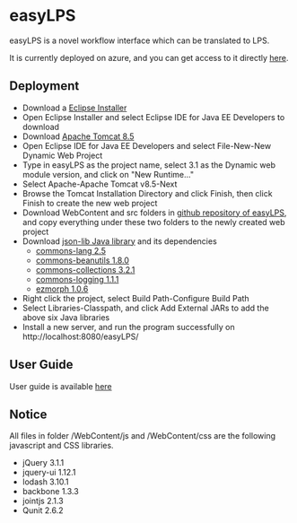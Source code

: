 # easyLPS
easyLPS is a novel workflow interface which can be translated to LPS.

It is currently deployed on azure, and you can get access to it directly [here](https://easylpsazure.azurewebsites.net).

## Deployment
* Download a [Eclipse Installer](https://www.eclipse.org/downloads/)
* Open Eclipse Installer and select Eclipse IDE for Java EE Developers to download
* Download [Apache Tomcat 8.5](https://tomcat.apache.org/download-80.cgi)
* Open Eclipse IDE for Java EE Developers and select File-New-New Dynamic Web Project
* Type in easyLPS as the project name, select 3.1 as the Dynamic web module version, and click on "New Runtime..."
* Select Apache-Apache Tomcat v8.5-Next
* Browse the Tomcat Installation Directory and click Finish, then click Finish to create the new web project
* Download WebContent and src folders in [github repository of easyLPS](https://github.com/luoxiao0123/easyLPS), and copy everything under these two folders to the newly created web project
* Download [json-lib Java library](https://sourceforge.net/projects/json-lib/files/) and its dependencies
  * [commons-lang 2.5](https://commons.apache.org/proper/commons-lang/)
  * [commons-beanutils 1.8.0](http://commons.apache.org/proper/commons-beanutils/)
  * [commons-collections 3.2.1](https://commons.apache.org/proper/commons-collections/)
  * [commons-logging 1.1.1](https://commons.apache.org/proper/commons-logging/)
  * [ezmorph 1.0.6](https://sourceforge.net/projects/ezmorph/files/)
* Right click the project, select Build Path-Configure Build Path
* Select Libraries-Classpath, and click Add External JARs to add the above six Java libraries
* Install a new server, and run the program successfully on http://localhost:8080/easyLPS/

## User Guide
User guide is available [here](https://github.com/luoxiao0123/easyLPS/blob/master/userguide.pdf)

## Notice
All files in folder /WebContent/js and /WebContent/css are the following javascript and CSS libraries. 
* jQuery 3.1.1
* jquery-ui 1.12.1
* lodash 3.10.1
* backbone 1.3.3
* jointjs 2.1.3
* Qunit 2.6.2
